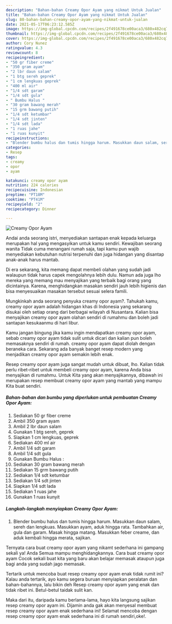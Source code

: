```yaml
---
description: "Bahan-bahan Creamy Opor Ayam yang nikmat Untuk Jualan"
title: "Bahan-bahan Creamy Opor Ayam yang nikmat Untuk Jualan"
slug: 80-bahan-bahan-creamy-opor-ayam-yang-nikmat-untuk-jualan
date: 2021-05-17T06:23:12.585Z
image: https://img-global.cpcdn.com/recipes/2f491678ce00aca3/680x482cq70/creamy-opor-ayam-foto-resep-utama.jpg
thumbnail: https://img-global.cpcdn.com/recipes/2f491678ce00aca3/680x482cq70/creamy-opor-ayam-foto-resep-utama.jpg
cover: https://img-global.cpcdn.com/recipes/2f491678ce00aca3/680x482cq70/creamy-opor-ayam-foto-resep-utama.jpg
author: Cory Nunez
ratingvalue: 4.3
reviewcount: 8
recipeingredient:
- "50 gr fiber creme"
- "350 gram ayam"
- "2 lbr daun salam"
- "1 btg sereh geprek"
- "1 cm lengkuas geprek"
- "400 ml air"
- "1/4 sdt garam"
- "1/4 sdt gula"
- " Bumbu Halus "
- "30 gram bawang merah"
- "15 grm bawang putih"
- "1/4 sdt ketumbar"
- "1/4 sdt jinten"
- "1/4 sdt lada"
- "1 ruas jahe"
- "1 ruas kunyit"
recipeinstructions:
- "Blender bumbu halus dan tumis hingga harum. Masukkan daun salam, sereh dan lengkuas. Masukkan ayam, aduk hingga rata. Tambahkan air, gula dan garam. Masak hingga matang. Masukkan feber creame, dan aduk kembali hingga merata, sajikan."
categories:
- Resep
tags:
- creamy
- opor
- ayam

katakunci: creamy opor ayam 
nutrition: 224 calories
recipecuisine: Indonesian
preptime: "PT18M"
cooktime: "PT41M"
recipeyield: "2"
recipecategory: Dinner

---
```



![Creamy Opor Ayam](https://img-global.cpcdn.com/recipes/2f491678ce00aca3/680x482cq70/creamy-opor-ayam-foto-resep-utama.jpg)

Andai anda seorang istri, menyediakan santapan enak kepada keluarga merupakan hal yang mengasyikan untuk kamu sendiri. Kewajiban seorang  wanita Tidak cuma menangani rumah saja, tapi kamu pun wajib menyediakan kebutuhan nutrisi terpenuhi dan juga hidangan yang disantap anak-anak harus mantab.

Di era  sekarang, kita memang dapat membeli olahan yang sudah jadi walaupun tidak harus capek mengolahnya lebih dulu. Namun ada juga lho mereka yang memang mau menyajikan yang terbaik bagi orang yang dicintainya. Karena, menghidangkan masakan sendiri jauh lebih higienis dan bisa menyesuaikan masakan tersebut sesuai selera famili. 



Mungkinkah anda seorang penyuka creamy opor ayam?. Tahukah kamu, creamy opor ayam adalah hidangan khas di Indonesia yang sekarang disukai oleh setiap orang dari berbagai wilayah di Nusantara. Kalian bisa menyajikan creamy opor ayam olahan sendiri di rumahmu dan boleh jadi santapan kesukaanmu di hari libur.

Kamu jangan bingung jika kamu ingin mendapatkan creamy opor ayam, sebab creamy opor ayam tidak sulit untuk dicari dan kalian pun boleh memasaknya sendiri di rumah. creamy opor ayam dapat diolah dengan beraneka cara. Sekarang ada banyak banget resep modern yang menjadikan creamy opor ayam semakin lebih enak.

Resep creamy opor ayam juga sangat mudah untuk dibuat, lho. Kalian tidak perlu ribet-ribet untuk membeli creamy opor ayam, karena Anda bisa menyajikan di rumahmu. Untuk Kita yang akan menyajikannya, dibawah ini merupakan resep membuat creamy opor ayam yang mantab yang mampu Kita buat sendiri.

<!--inarticleads1-->

##### Bahan-bahan dan bumbu yang diperlukan untuk pembuatan Creamy Opor Ayam:

1. Sediakan 50 gr fiber creme
1. Ambil 350 gram ayam
1. Ambil 2 lbr daun salam
1. Gunakan 1 btg sereh, geprek
1. Siapkan 1 cm lengkuas, geprek
1. Sediakan 400 ml air
1. Ambil 1/4 sdt garam
1. Ambil 1/4 sdt gula
1. Gunakan  Bumbu Halus :
1. Sediakan 30 gram bawang merah
1. Sediakan 15 grm bawang putih
1. Sediakan 1/4 sdt ketumbar
1. Sediakan 1/4 sdt jinten
1. Siapkan 1/4 sdt lada
1. Sediakan 1 ruas jahe
1. Gunakan 1 ruas kunyit




<!--inarticleads2-->

##### Langkah-langkah menyiapkan Creamy Opor Ayam:

1. Blender bumbu halus dan tumis hingga harum. Masukkan daun salam, sereh dan lengkuas. Masukkan ayam, aduk hingga rata. Tambahkan air, gula dan garam. Masak hingga matang. Masukkan feber creame, dan aduk kembali hingga merata, sajikan.




Ternyata cara buat creamy opor ayam yang nikamt sederhana ini gampang sekali ya! Anda Semua mampu menghidangkannya. Cara buat creamy opor ayam Cocok sekali buat kita yang baru akan belajar memasak ataupun juga bagi anda yang sudah jago memasak.

Tertarik untuk mencoba buat resep creamy opor ayam enak tidak rumit ini? Kalau anda tertarik, ayo kamu segera buruan menyiapkan peralatan dan bahan-bahannya, lalu bikin deh Resep creamy opor ayam yang enak dan tidak ribet ini. Betul-betul taidak sulit kan. 

Maka dari itu, daripada kamu berlama-lama, hayo kita langsung sajikan resep creamy opor ayam ini. Dijamin anda gak akan menyesal membuat resep creamy opor ayam enak sederhana ini! Selamat mencoba dengan resep creamy opor ayam enak sederhana ini di rumah sendiri,oke!.

